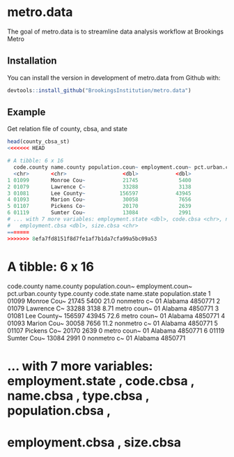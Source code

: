 # metro.data

<!-- badges: start -->
<!-- badges: end -->

The goal of metro.data is to streamline data analysis workflow at Brookings Metro

## Installation

You can install the version in development of metro.data from Github with: 

``` r
devtools::install_github("BrookingsInstitution/metro.data")
```

## Example

Get relation file of county, cbsa, and state
``` r
head(county_cbsa_st)
<<<<<<< HEAD

# A tibble: 6 x 16
  code.county name.county population.coun~ employment.coun~ pct.urban.county type.county code.state name.state population.state
  <chr>       <chr>                  <dbl>            <dbl>            <dbl> <chr>       <chr>      <chr>                 <dbl>
1 01099       Monroe Cou~            21745             5400            21.0  nonmetro c~ 01         Alabama             4850771
2 01079       Lawrence C~            33288             3138             8.71 metro coun~ 01         Alabama             4850771
3 01081       Lee County~           156597            43945            72.6  metro coun~ 01         Alabama             4850771
4 01093       Marion Cou~            30058             7656            11.2  nonmetro c~ 01         Alabama             4850771
5 01107       Pickens Co~            20170             2639             0    metro coun~ 01         Alabama             4850771
6 01119       Sumter Cou~            13084             2991             0    nonmetro c~ 01         Alabama             4850771
# ... with 7 more variables: employment.state <dbl>, code.cbsa <chr>, name.cbsa <chr>, type.cbsa <chr>, population.cbsa <dbl>,
#   employment.cbsa <dbl>, size.cbsa <chr>
=======
>>>>>>> 8efa7fd8151f8d7fe1af7b1da7cfa99a5bc09a53

```
# A tibble: 6 x 16
  code.county name.county population.coun~ employment.coun~ pct.urban.county type.county code.state name.state population.state
  <chr>       <chr>                  <dbl>            <dbl>            <dbl> <chr>       <chr>      <chr>                 <dbl>
1 01099       Monroe Cou~            21745             5400            21.0  nonmetro c~ 01         Alabama             4850771
2 01079       Lawrence C~            33288             3138             8.71 metro coun~ 01         Alabama             4850771
3 01081       Lee County~           156597            43945            72.6  metro coun~ 01         Alabama             4850771
4 01093       Marion Cou~            30058             7656            11.2  nonmetro c~ 01         Alabama             4850771
5 01107       Pickens Co~            20170             2639             0    metro coun~ 01         Alabama             4850771
6 01119       Sumter Cou~            13084             2991             0    nonmetro c~ 01         Alabama             4850771
# ... with 7 more variables: employment.state <dbl>, code.cbsa <chr>, name.cbsa <chr>, type.cbsa <chr>, population.cbsa <dbl>,
#   employment.cbsa <dbl>, size.cbsa <chr>
